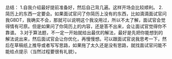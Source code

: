 
总结：
1.自我介绍最好提前准备好，然后自己背几遍。这样开场会比较顺利。
2.简历上的东西一定要会。如果面试官问了你简历上没有的东西，比如滴滴面试官问我GBDT，我确实不会，那就可以说明这个我没用过，所以不太了解，面试官会觉得情有可原。但是如果问了你简历上的内容，还是答不出来，会让面试官觉得你不靠谱。
3.对于算法题，不一定一开始就给出最优的解法，最好是先把你能想到的解法说出来，然后面试官会让你优化，再慢慢想。可以跟面试官说我思考一下，然后在草稿纸上推导或者写写思路，如果拖了太久还是没有思路，就找面试官问能不能给点提示（当然过程要很有礼貌）。
